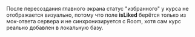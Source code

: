 После пересоздания главного экрана статус "избранного" у курса не отображается визуально, потому что поле **isLiked** берётся только из мок-ответа сервера и не синхронизируется с Room, хотя сам курс реально добавлен в локальную базу.
